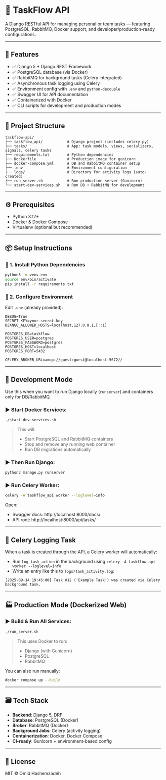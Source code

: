 
# 🧩 TaskFlow API

A Django RESTful API for managing personal or team tasks — featuring PostgreSQL, RabbitMQ, Docker support, and developer/production-ready configurations.

---

## 🚀 Features

- ✅ Django 5 + Django REST Framework
- ✅ PostgreSQL database (via Docker)
- ✅ RabbitMQ for background tasks (Celery integrated)
- ✅ Asynchronous task logging using Celery
- ✅ Environment config with `.env` and `python-decouple`
- ✅ Swagger UI for API documentation
- ✅ Containerized with Docker
- ✅ CLI scripts for development and production modes

---

## 📁 Project Structure

```
taskflow-api/
├── taskflow_api/           # Django project (includes celery.py)
├── tasks/                  # App: task models, views, serializers, signals, celery tasks
├── requirements.txt        # Python dependencies
├── Dockerfile              # Production image for gunicorn
├── docker-compose.yml      # DB and RabbitMQ container setup
├── .env                    # Environment configuration
├── logs/                   # Directory for activity logs (auto-created)
├── run_server.sh           # Run production server (Gunicorn)
└── start-dev-services.sh   # Run DB + RabbitMQ for development
```

---

## ⚙️ Prerequisites

- Python 3.12+
- Docker & Docker Compose
- Virtualenv (optional but recommended)

---

## 📦 Setup Instructions

### 🔧 1. Install Python Dependencies
```bash
python3 -m venv env
source env/bin/activate
pip install -r requirements.txt
```

### 🔧 2. Configure Environment
Edit `.env` (already provided):
```dotenv
DEBUG=True
SECRET_KEY=your-secret-key
DJANGO_ALLOWED_HOSTS=localhost,127.0.0.1,[::1]

POSTGRES_DB=taskflow
POSTGRES_USER=postgres
POSTGRES_PASSWORD=postgres
POSTGRES_HOST=localhost
POSTGRES_PORT=5432

CELERY_BROKER_URL=amqp://guest:guest@localhost:5672//
```

---

## 🧪 Development Mode

Use this when you want to run Django locally (`runserver`) and containers only for DB/RabbitMQ.

### ▶️ Start Docker Services:
```bash
./start-dev-services.sh
```

> This will:
> - Start PostgreSQL and RabbitMQ containers
> - Stop and remove any running web container
> - Run DB migrations automatically

### ▶️ Then Run Django:
```bash
python3 manage.py runserver
```

### ▶️ Run Celery Worker:
```bash
celery -A taskflow_api worker --loglevel=info
```

Open:
- Swagger docs: http://localhost:8000/docs/
- API root: http://localhost:8000/api/tasks/

---

## 🧩 Celery Logging Task

When a task is created through the API, a Celery worker will automatically:

- Run `log_task_action` in the background using `celery -A taskflow_api worker --loglevel=info`
- Write an entry like this to `logs/task_activity.log`:

```
[2025-09-14 19:45:00] Task #12 ('Example Task') was created via Celery background task.
```

---

## 🏭 Production Mode (Dockerized Web)

### ▶️ Build & Run All Services:
```bash
./run_server.sh
```

> This uses Docker to run:
> - Django (with Gunicorn)
> - PostgreSQL
> - RabbitMQ

You can also run manually:
```bash
docker compose up --build
```

---

## 🗃️ Tech Stack

- **Backend**: Django 5, DRF
- **Database**: PostgreSQL (Docker)
- **Broker**: RabbitMQ (Docker)
- **Background Jobs**: Celery (activity logging)
- **Containerization**: Docker, Docker Compose
- **CI-ready**: Gunicorn + environment-based config

---

## 📜 License

MIT © Omid Hashemzadeh